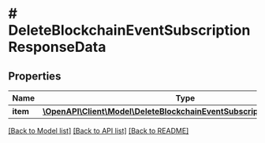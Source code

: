 # # DeleteBlockchainEventSubscriptionResponseData

## Properties

Name | Type | Description | Notes
------------ | ------------- | ------------- | -------------
**item** | [**\OpenAPI\Client\Model\DeleteBlockchainEventSubscriptionResponseItem**](DeleteBlockchainEventSubscriptionResponseItem.md) |  |

[[Back to Model list]](../../README.md#models) [[Back to API list]](../../README.md#endpoints) [[Back to README]](../../README.md)
